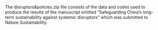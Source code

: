 The disruptors&policies.zip file consists of the data and codes used to produce the results of the manuscript entitled “Safeguarding China’s long-term sustainability against systemic disruptors” which was submitted to Nature Sustainability.
